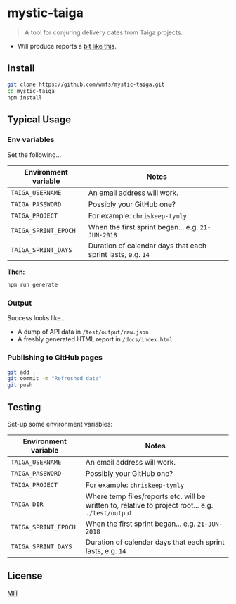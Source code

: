 # mystic-taiga

> A tool for conjuring delivery dates from Taiga projects.

* Will produce reports a [bit like this](https://wmfs.github.io/mystic-taiga/).

## <a name="install"></a>Install
```bash
git clone https://github.com/wmfs/mystic-taiga.git
cd mystic-taiga
npm install
```

## Typical Usage

### Env variables

Set the following...

| Environment variable  | Notes     |
| --------------------  | --------- |
| `TAIGA_USERNAME`      | An email address will work. |
| `TAIGA_PASSWORD`      | Possibly your GitHub one? |
| `TAIGA_PROJECT`       | For example: `chriskeep-tymly` |
| `TAIGA_SPRINT_EPOCH`  | When the first sprint began... e.g. `21-JUN-2018` |
| `TAIGA_SPRINT_DAYS`   | Duration of calendar days that each sprint lasts, e.g. `14` |


**Then:**

```bash
npm run generate
```

### Output

Success looks like...

* A dump of API data in `/test/output/raw.json`
* A freshly generated HTML report in `/docs/index.html`

### Publishing to GitHub pages

``` bash
git add .
git oommit -m "Refreshed data"
git push
```

## Testing

Set-up some environment variables:

| Environment variable  | Notes     |
| --------------------  | --------- |
| `TAIGA_USERNAME`      | An email address will work. |
| `TAIGA_PASSWORD`      | Possibly your GitHub one? |
| `TAIGA_PROJECT`       | For example: `chriskeep-tymly` |
| `TAIGA_DIR`           | Where temp files/reports etc. will be written to, relative to project root... e.g. `./test/output` |
| `TAIGA_SPRINT_EPOCH`  | When the first sprint began... e.g. `21-JUN-2018` |
| `TAIGA_SPRINT_DAYS`   | Duration of calendar days that each sprint lasts, e.g. `14` |

## <a name="license"></a>License
[MIT](https://github.com/wmfs/mystic-taiga/blob/master/LICENSE)
